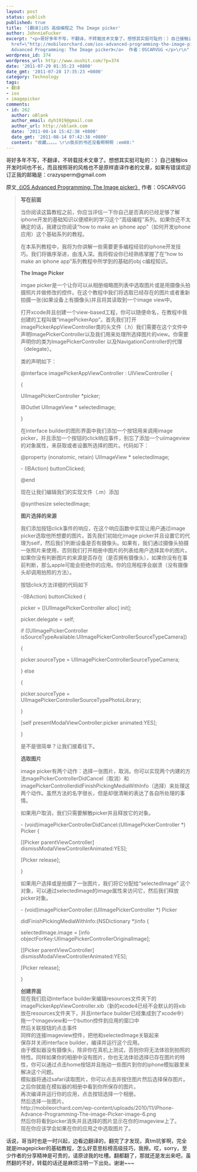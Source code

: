 ```yaml
---
layout: post
status: publish
published: true
title: '[翻译]iOS 高级编程之 The Image picker'
author: JohnnieFucker
excerpt: "<p>哥好多年不写，不翻译，不转载技术文章了。想想其实挺可耻的：）自己接触ios开发时间也不长，而且按照哥的风格也不是原样直译作者的文章，如果有错误欢迎订正我的邮箱是：crazysperm@gmail.com</p>\r\n<p>原文<a
  href=\"http://mobileorchard.com/ios-advanced-programming-the-image-picker/\" target=\"_blank\">《iOS
  Advanced Programming: The Image picker》</a>  作者：OSCARVGG </p>\r\n"
wordpress_id: 374
wordpress_url: http://www.oushit.com/?p=374
date: '2011-07-29 01:35:23 +0800'
date_gmt: '2011-07-28 17:35:23 +0800'
category: Technology
tags:
- 翻译
- ios
- imagepicker
comments:
- id: 262
  author: oBlank
  author_email: dyh1919@gmail.com
  author_url: http://oblank.com
  date: '2011-08-14 15:42:38 +0800'
  date_gmt: '2011-08-14 07:42:38 +0800'
  content: "收藏。。。。。\r\n我买的书还没看啊啊啊 :em08:"
---
```

<p>哥好多年不写，不翻译，不转载技术文章了。想想其实挺可耻的：）自己接触ios开发时间也不长，而且按照哥的风格也不是原样直译作者的文章，如果有错误欢迎订正我的邮箱是：crazysperm@gmail.com</p>
<p>原文<a href="http://mobileorchard.com/ios-advanced-programming-the-image-picker/" target="_blank">《iOS Advanced Programming: The Image picker》</a>  作者：OSCARVGG </p>
<p><!--break--><a id="more-374"></a></p>
<blockquote><p>
<strong>写在前面</strong></p>
<p>当你阅读这篇教程之前，你应当评估一下你自己是否真的已经足够了解iphone开发的基础知识以便顺利的学习这个“高级编程”系列。如果你还不太确定的话，我建议你阅读“how to make an iphone app”（如何开发iphone应用）这个基础系列的教程。</p>
<p>在本系列教程中，我将为你讲解一些需要更多编程经验的iphone开发技巧。我们将循序渐进，由浅入深。我将假设你已经熟练掌握了在“how to make an iphone app”系列教程中所学到的基础的obj c编程知识。</p>
<p><strong>The Image Picker</strong></p>
<p>imgae picker是一个让你可以从相册缩略图列表中选取图片或是用摄像头拍摄照片并做修改的控件。在这个教程中我们将选取已经存在的图片或者重新拍摄一张(如果设备上有摄像头)并且将其读取到一个image view中。</p>
<p>打开xcode并且创建一个view-based工程，你可以随便命名，在教程中我创建的工程叫做“imagePickerApp”。首先我们打开imagePickerAppViewController类的头文件（.h）我们需要在这个文件中声明ImagePickerController以及我们用来处理所选择图片的view。你需要声明你的类为ImagePickerController 以及NavigationController的代理（delegate）。</p>
<p>类的声明如下：</p>
<p>@interface imagePickerAppViewController : UIViewController {</p>
<p>{</p>
<p>UIImagePickerController *picker;</p>
<p>IBOutlet UIImageView * selectedImage;</p>
<p>}</p>
<p>在interface builder的图形界面中我们添加一个按钮用来调用image picker，并且添加一个按钮的click响应事件，别忘了添加一个uiimageview的对象属性，来获取或者设置所选择的图片。代码如下：</p>
<p>@property (nonatomic, retain) UIImageView * selectedImage;</p>
<p>- (IBAction) buttonClicked;</p>
<p>@end</p>
<p>现在让我们编辑我们的实现文件（.m）添加</p>
<p>@synthesize selectedImage;</p>
<p><strong>图片选择的来源</strong></p>
<p>我们添加按钮click事件的响应，在这个响应函数中实现让用户通过image picker选取他所想要的图片。首先我们初始化image picker并且设置它的代理为self，然后我们判断设备是否有摄像头。如果有，我们通过摄像头拍摄一张照片来使用，否则我们打开相册中图片的列表给用户选择其中的图片。如果你没有判断图片的来源是否存在（是否拥有摄像头），如果你没有在事前判断，那么apple可能会拒绝你的应用。你的应用程序会崩溃（没有摄像头却调用拍照的方法）。</p>
<p>按钮click方法详细的代码如下</p>
<p>-(IBAction) buttonClicked {</p>
<p>picker = [[UIImagePickerController alloc] init];</p>
<p>picker.delegate = self;</p>
<p>if ([UIImagePickerController isSourceTypeAvailable:UIImagePickerControllerSourceTypeCamera])</p>
<p>{</p>
<p>picker.sourceType = UIImagePickerControllerSourceTypeCamera;</p>
<p>} else</p>
<p>{</p>
<p>picker.sourceType = UIImagePickerControllerSourceTypePhotoLibrary;</p>
<p>}</p>
<p>[self presentModalViewController:picker animated:YES];</p>
<p>}</p>
<p>是不是很简单？让我们接着往下。</p>
<p><strong>选取图片</strong></p>
<p>image picker有两个动作：选择一张图片，取消。你可以实现两个内建的方法magePickerControllerDidCancel（取消）和 imagePickerControllerdidFinishPickingMediaWithInfo（选择）来处理这两个动作。虽然方法的名字很长，但是却很清晰的表达了各自所处理的事情。</p>
<p>如果用户取消，我们只需要解散picker并且释放它的对象。</p>
<p>- (void)imagePickerControllerDidCancel:(UIImagePickerController *) Picker {</p>
<p>[[Picker parentViewController] dismissModalViewControllerAnimated:YES];</p>
<p>[Picker release];</p>
<p>}</p>
<p>如果用户选择或是拍摄了一张图片，我们将它分配给“selectedImage” 这个对象，可以通过selectedImage的image属性来访问它，然后我们释放picker对象。</p>
<p>- (void)imagePickerController:(UIImagePickerController *) Picker</p>
<p>didFinishPickingMediaWithInfo:(NSDictionary *)info {</p>
<p>selectedImage.image = [info objectForKey:UIImagePickerControllerOriginalImage];</p>
<p>[[Picker parentViewController] dismissModalViewControllerAnimated:YES];</p>
<p>[Picker release];</p>
<p>}</p>
<p><strong>创建界面</strong><br />
现在我们启动interface builder来编辑resources文件夹下的imagePickerAppViewController.xib（新的xcode4已经不会默认的将xib放在resources文件夹下，并且interface builder已经集成到了xcode中）<br />
拖一个imageview和一个button控件到应用的窗口中<br />
<img src="http://mobileorchard.com/wp-content/uploads/2010/11/iPhone-Advance-Programming-The-image-Picker-image-1.png" alt="" /><br />
然后关联按钮的点击事件<br />
<img src="http://mobileorchard.com/wp-content/uploads/2010/11/iPhone-Advance-Programming-The-image-Picker-image-2.png" alt="" /><br />
同样的连接imageview控件，把他和selectedImage关联起来<br />
保存并关闭interface builder，编译并运行这个应用。<br />
由于模拟器没有摄像头，除非你在真机上测试，否则你将无法体验到拍照的特性。同样如果你的相册中没有图片，你也无法体验选择已存在图片的特性，你可以通过点击home按钮并且拖动一些图片到你的iphone模拟器里来解决这个问题。<br />
<img src="http://mobileorchard.com/wp-content/uploads/2010/11/iPhone-Advance-Programming-The-image-Picker-image-3.png" alt="" /><br />
模拟器将通过safari读取图片，你可以点击并按住图片然后选择保存图片。之后你就能在模拟器的相册中看到你所保存的图片。<br />
<img src="http://mobileorchard.com/wp-content/uploads/2010/11/iPhone-Advance-Programming-The-image-Picker-image-4.png" alt="" /><br />
再次编译并运行你的应用，点击按钮选择一个相册。<br />
<img src="http://mobileorchard.com/wp-content/uploads/2010/11/iPhone-Advance-Programming-The-image-Picker-image-5.png" alt="" /><br />
然后选择一张图片。<br />
http://mobileorchard.com/wp-content/uploads/2010/11/iPhone-Advance-Programming-The-image-Picker-image-6.png<br />
然后你将看到picker消失并且选择的图片显示在你的imageview上了。<br />
<img src="http://mobileorchard.com/wp-content/uploads/2010/11/iPhone-Advance-Programming-The-image-Picker-image-7.png" alt="" /><br />
现在你应该学会如果在你的应用之中选取图片了。
</p></blockquote>
<p>话说，哥当时也是一时兴起，边看边翻译的，翻完了才发现，真tm坑爹啊，完全就是imagepicker的基础教程，怎么好意思标榜高级技巧，我擦。哎，sorry，至少作者的分享精神是可贵的，请原谅我的吐槽。翻都翻了，那就还是发出来吧，虽然翻的不好，转载的话还是麻烦注明一下出处。谢谢~~~</p>
